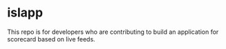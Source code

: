 islapp
======
This repo is for developers who are contributing to build an application for scorecard based on live feeds. 

